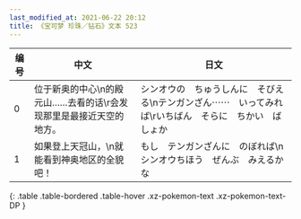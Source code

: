 ```yaml
---
last_modified_at: 2021-06-22 20:12
title: 《宝可梦 珍珠／钻石》文本 523
---
```

| 编号 | 中文 | 日文 |
| ---- | ---- | ---- |
| 0 | 位于新奥的中心\n的殿元山……去看的话\r会发现那里是最接近天空的地方。 | シンオウの　ちゅうしんに　そびえる\nテンガンざん⋯⋯　いってみれば\rいちばん　そらに　ちかい　ばしょか |
| 1 | 如果登上天冠山，\n就能看到神奥地区的全貌吧！ | もし　テンガンざんに　のぼれば\nシンオウちほう　ぜんぶ　みえるかな |
{: .table .table-bordered .table-hover .xz-pokemon-text .xz-pokemon-text-DP }